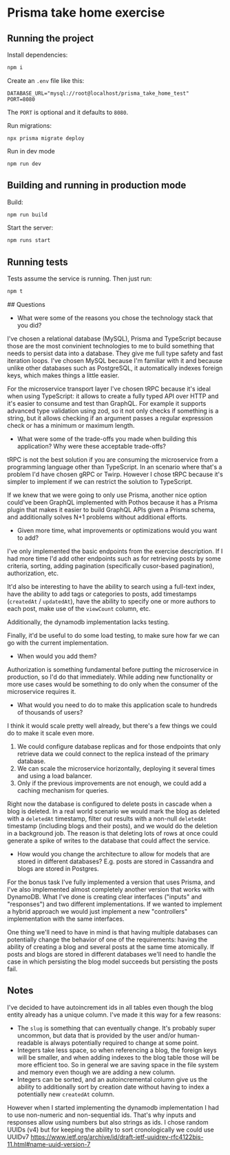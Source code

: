 # Prisma take home exercise

## Running the project

Install dependencies:

```bash
npm i
```

Create an `.env` file like this:

```
DATABASE_URL="mysql://root@localhost/prisma_take_home_test"
PORT=8080
```

The `PORT` is optional and it defaults to `8080`.

Run migrations:

```
npx prisma migrate deploy
```

Run in dev mode

```bash
npm run dev
```

## Building and running in production mode

Build:

```bash
npm run build
```

Start the server:

```bash
npm runs start
```

## Running tests

Tests assume the service is running. Then just run:

```bash
npm t
```

## Questions

- What were some of the reasons you chose the technology stack that you did?

I've chosen a relational database (MySQL), Prisma and TypeScript because those are the most convinient technologies to me to build something that needs to persist data into a database. They give me full type safety and fast iteration loops. I've chosen MySQL because I'm familiar with it and because unlike other databases such as PostgreSQL, it automatically indexes foreign keys, which makes things a little easier.

For the microservice transport layer I've chosen tRPC because it's ideal when using TypeScript: it allows to create a fully typed API over HTTP and it's easier to consume and test than GraphQL. For example it supports advanced type validation using zod, so it not only checks if something is a string, but it allows checking if an argument passes a regular expression check or has a minimum or maximum length.

- What were some of the trade-offs you made when building this application? Why were these acceptable trade-offs?

tRPC is not the best solution if you are consuming the microservice from a programming language other than TypeScript. In an scenario where that's a problem I'd have chosen gRPC or Twirp. However I chose tRPC because it's simpler to implement if we can restrict the solution to TypeScript.

If we knew that we were going to only use Prisma, another nice option could've been GraphQL implemented with Pothos because it has a Prisma plugin that makes it easier to build GraphQL APIs given a Prisma schema, and additionally solves N+1 problems without additional efforts.

- Given more time, what improvements or optimizations would you want to add?

I've only implemented the basic endpoints from the exercise description. If I had more time I'd add other endpoints such as for retrieving posts by some criteria, sorting, adding pagination (specifically cusor-based pagination), authorization, etc.

It'd also be interesting to have the ability to search using a full-text index, have the ability to add tags or categories to posts, add timestamps (`createdAt` / `updatedAt`), have the ability to specify one or more authors to each post, make use of the `viewCount` column, etc.

Additionally, the dynamodb implementation lacks testing.

Finally, it'd be useful to do some load testing, to make sure how far we can go with the current implementation.

- When would you add them?

Authorization is something fundamental before putting the microservice in production, so I'd do that immediately. While adding new functionality or more use cases would be something to do only when the consumer of the microservice requires it.

- What would you need to do to make this application scale to hundreds of thousands of users?

I think it would scale pretty well already, but there's a few things we could do to make it scale even more.

1. We could configure database replicas and for those endpoints that only retrieve data we could connect to the replica instead of the primary database.
2. We can scale the microservice horizontally, deploying it several times and using a load balancer.
3. Only if the previous improvements are not enough, we could add a caching mechanism for queries.

Right now the database is configured to delete posts in cascade when a blog is deleted. In a real world scenario we would mark the blog as deleted with a `deletedAt` timestamp, filter out results with a non-null `deletedAt` timestamp (including blogs and their posts), and we would do the deletion in a background job. The reason is that deleting lots of rows at once could generate a spike of writes to the database that could affect the service.

- How would you change the architecture to allow for models that are stored in different databases? E.g. posts are stored in Cassandra and blogs are stored in Postgres.

For the bonus task I've fully implemented a version that uses Prisma, and I've also implemented almost completely another version that works with DynamoDB. What I've done is creating clear interfaces ("inputs" and "responses") and two different implementations. If we wanted to implement a hybrid approach we would just implement a new "controllers" implementation with the same interfaces.

One thing we'll need to have in mind is that having multiple databases can potentially change the behavior of one of the requirements: having the ability of creating a blog and several posts at the same time atomically. If posts and blogs are stored in different databases we'll need to handle the case in which persisting the blog model succeeds but persisting the posts fail.

## Notes

I've decided to have autoincrement ids in all tables even though the blog entity already has a unique column. I've made it this way for a few reasons:

- The `slug` is something that can eventually change. It's probably super uncommon, but data that is provided by the user and/or human-readable is always potentially required to change at some point.
- Integers take less space, so when referencing a blog, the foreign keys will be smaller, and when adding indexes to the blog table those will be more efficient too. So in general we are saving space in the file system and memory even though we are adding a new column.
- Integers can be sorted, and an autoincremental column give us the ability to additionally sort by creation date without having to index a potentially new `createdAt` column.

However when I started implementing the dynamodb implementation I had to use non-numeric and non-sequential ids. That's why inputs and responses allow using numbers but also strings as ids. I chose random UUIDs (v4) but for keeping the ability to sort cronologically we could use UUIDv7 https://www.ietf.org/archive/id/draft-ietf-uuidrev-rfc4122bis-11.html#name-uuid-version-7
